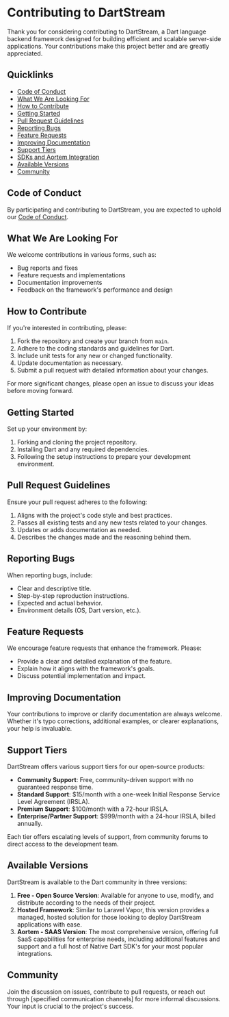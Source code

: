 # Contributing to DartStream

Thank you for considering contributing to DartStream, a Dart language backend framework designed for building efficient and scalable server-side applications. Your contributions make this project better and are greatly appreciated.

## Quicklinks

- [Code of Conduct](CODE_OF_CONDUCT.md)
- [What We Are Looking For](#what-we-are-looking-for)
- [How to Contribute](#how-to-contribute)
- [Getting Started](#getting-started)
- [Pull Request Guidelines](#pull-request-guidelines)
- [Reporting Bugs](#reporting-bugs)
- [Feature Requests](#feature-requests)
- [Improving Documentation](#improving-documentation)
- [Support Tiers](#support-tiers)
- [SDKs and Aortem Integration](#sdks-and-aortem-integration)
- [Available Versions](#available-versions)
- [Community](#community)

## Code of Conduct

By participating and contributing to DartStream, you are expected to uphold our [Code of Conduct](CODE_OF_CONDUCT.md).

## What We Are Looking For

We welcome contributions in various forms, such as:

- Bug reports and fixes
- Feature requests and implementations
- Documentation improvements
- Feedback on the framework's performance and design

## How to Contribute

If you're interested in contributing, please:

1. Fork the repository and create your branch from `main`.
2. Adhere to the coding standards and guidelines for Dart.
3. Include unit tests for any new or changed functionality.
4. Update documentation as necessary.
5. Submit a pull request with detailed information about your changes.

For more significant changes, please open an issue to discuss your ideas before moving forward.

## Getting Started

Set up your environment by:

1. Forking and cloning the project repository.
2. Installing Dart and any required dependencies.
3. Following the setup instructions to prepare your development environment.

## Pull Request Guidelines

Ensure your pull request adheres to the following:

1. Aligns with the project's code style and best practices.
2. Passes all existing tests and any new tests related to your changes.
3. Updates or adds documentation as needed.
4. Describes the changes made and the reasoning behind them.

## Reporting Bugs

When reporting bugs, include:

- Clear and descriptive title.
- Step-by-step reproduction instructions.
- Expected and actual behavior.
- Environment details (OS, Dart version, etc.).

## Feature Requests

We encourage feature requests that enhance the framework. Please:

- Provide a clear and detailed explanation of the feature.
- Explain how it aligns with the framework's goals.
- Discuss potential implementation and impact.

## Improving Documentation

Your contributions to improve or clarify documentation are always welcome. Whether it's typo corrections, additional examples, or clearer explanations, your help is invaluable.

## Support Tiers

DartStream offers various support tiers for our open-source products:

- **Community Support**: Free, community-driven support with no guaranteed response time.
- **Standard Support**: $15/month with a one-week Initial Response Service Level Agreement (IRSLA).
- **Premium Support**: $100/month with a 72-hour IRSLA.
- **Enterprise/Partner Support**: $999/month with a 24-hour IRSLA, billed annually.

Each tier offers escalating levels of support, from community forums to direct access to the development team.

## Available Versions

DartStream is available to the Dart community in three versions:

1. **Free - Open Source Version**: Available for anyone to use, modify, and distribute according to the needs of their project.
2. **Hosted Framework**: Similar to Laravel Vapor, this version provides a managed, hosted solution for those looking to deploy DartStream applications with ease.
3. **Aortem - SAAS Version**: The most comprehensive version, offering full SaaS capabilities for enterprise needs, including additional features and support and a full host of Native Dart SDK's for your most popular integrations.

## Community

Join the discussion on issues, contribute to pull requests, or reach out through [specified communication channels] for more informal discussions. Your input is crucial to the project's success.

